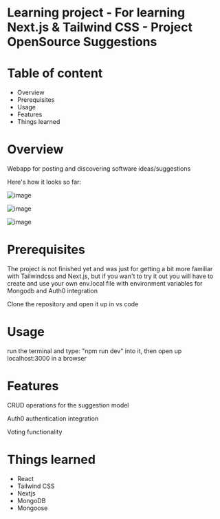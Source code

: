# Learning project - For learning Next.js & Tailwind CSS - Project OpenSource Suggestions

# Table of content

- Overview
- Prerequisites
- Usage
- Features
- Things learned

# Overview

Webapp for posting and discovering software ideas/suggestions

Here's how it looks so far:

![image](https://github.com/IanStroemkjaerJensen/oss-app/assets/82367076/83d67ebd-9c93-4776-a1c2-20529e604ce2)





![image](https://github.com/IanStroemkjaerJensen/oss-app/assets/82367076/abc45f6b-7a2a-4577-9e48-9c4c497b1f2e)

![image](https://github.com/user-attachments/assets/315dd6fc-18f5-4f84-97fa-094b49329152)




# Prerequisites

The project is not finished yet and was just for getting a bit more familiar with Tailwindcss and Next.js, but if you wan't to try it out you will have to create and use your own env.local file with environment variables for Mongodb and Auth0 integration

Clone the repository and open it up in vs code

# Usage

run the terminal and type: "npm run dev" into it, then open up localhost:3000 in a browser

# Features

CRUD operations for the suggestion model

Auth0 authentication integration

Voting functionality

# Things learned

- React
- Tailwind CSS
- Nextjs
- MongoDB
- Mongoose
